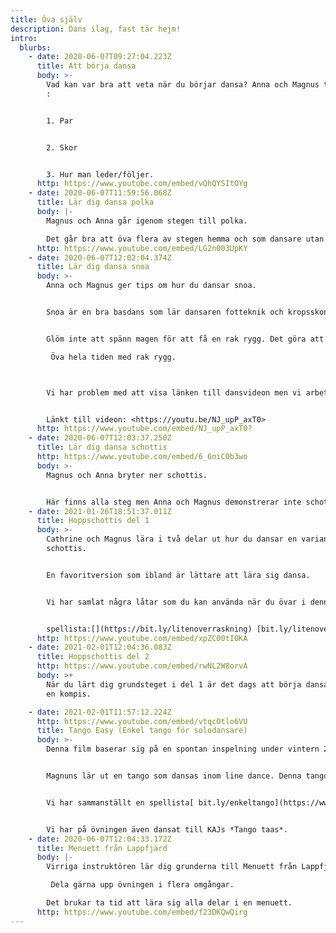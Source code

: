 ```yaml
---
title: Öva själv
description: Dans ilag, fast tär hejm!
intro:
  blurbs:
    - date: 2020-06-07T09:27:04.223Z
      title: Att börja dansa
      body: >-
        Vad kan var bra att veta när du börjar dansa? Anna och Magnus tipsar om
        :


        1. Par


        2. Skor


        3. Hur man leder/följer.
      http: https://www.youtube.com/embed/vQhQYSItOYg
    - date: 2020-06-07T11:59:56.068Z
      title: Lär dig dansa polka
      body: |-
        Magnus och Anna går igenom stegen till polka.

        Det går bra att öva flera av stegen hemma och som dansare utan par.
      http: https://www.youtube.com/embed/LG2n003UpKY
    - date: 2020-06-07T12:02:04.374Z
      title: Lär dig dansa snoa
      body: >-
        Anna och Magnus ger tips om hur du dansar snoa.


        Snoa är en bra basdans som lär dansaren fotteknik och kropsskontroll.


        Glöm inte att spänn magen för att få en rak rygg. Det göra att när ni dansar som par kan styra er dans själva.

         Öva hela tiden med rak rygg.



        Vi har problem med att visa länken till dansvideon men vi arbetar på det. 


        Länkt till videon: <https://youtu.be/NJ_upP_axT0>
      http: https://www.youtube.com/embed/NJ_upP_axT0?
    - date: 2020-06-07T12:03:37.250Z
      title: Lär dig dansa schottis
      http: https://www.youtube.com/embed/6_6niC0b3wo
      body: >-
        Magnus och Anna bryter ner schottis.


        Här finns alla steg men Anna och Magnus demonstrerar inte schottis till musik på slutet.
    - date: 2021-01-26T18:51:37.011Z
      title: Hoppschottis del 1
      body: >-
        Cathrine och Magnus lära i två delar ut hur du dansar en variant på
        schottis.


        En favoritversion som ibland är lättare att lära sig dansa.


        Vi har samlat några låtar som du kan använda när du övar i denna 


        spellista:[](https://bit.ly/litenoverraskning) [bit.ly/litenoverraskning](bit.ly/litenoverraskning)
      http: https://www.youtube.com/embed/xpZC00tI0KA
    - date: 2021-02-01T12:04:36.083Z
      title: Hoppschottis del 2
      http: https://www.youtube.com/embed/rwNL2W8orvA
      body: >+
        När du lärt dig grundsteget i del 1 är det dags att börja dansa runt med
        en kompis.

    - date: 2021-02-01T11:57:12.224Z
      http: https://www.youtube.com/embed/vtqcOtlo6VU
      title: Tango Easy (Enkel tango för solodansare)
      body: >-
        Denna film baserar sig på en spontan inspelning under vintern 2021. 


        Magnuns lär ut en tango som dansas inom line dance. Denna tango kan dansas till vilken tango som helst. 


        Vi har sammanställt en spellista[ bit.ly/enkeltango](https://www.youtube.com/redirect?event=video_description&redir_token=QUFFLUhqa0FQbjItNXM5WHd4bzJRNC1rRm5BM0tnUTJvUXxBQ3Jtc0tsM2NudFNiOEsxQ2FNYi1XaWVzTUZ0RzhnWE1aWFM0c2ZOWENHUGZXd1RuYXlZRHpUcDhmd2xIRzVqUHRQNG1YbFNGOTNCbjQ0bW5lX1F0cUk2dHJWcU9kTjFVSWxJR2EtMlBBaGdtOF9EQk9RLTFkOA&q=http%3A%2F%2Fbit.ly%2Fenkeltango) med några tangon från både här och där i världen. ​ 


        Vi har på övningen även dansat till KAJs *Tango taas*.
    - date: 2020-06-07T12:04:33.172Z
      title: Menuett från Lappfjärd
      body: |-
        Virriga instruktören lär dig grunderna till Menuett från Lappfjärd.

         Dela gärna upp övningen i flera omgångar. 

        Det brukar ta tid att lära sig alla delar i en menuett.
      http: https://www.youtube.com/embed/f23DKQwQirg
---
```

